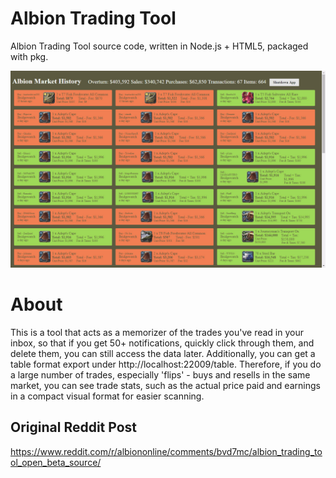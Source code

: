 # Albion Trading Tool
Albion Trading Tool source code, written in Node.js + HTML5, packaged with pkg.

![Screenshot](screenshot.jpg)

# About
This is a tool that acts as a memorizer of the trades you've read in your inbox, so that if you get 50+ notifications, quickly click through them, and delete them, you can still access the data later.
Additionally, you can get a table format export under http://localhost:22009/table.
Therefore, if you do a large number of trades, especially 'flips' - buys and resells in the same market, you can see trade stats, such as the actual price paid and earnings in a compact visual format for easier scanning.

## Original Reddit Post
https://www.reddit.com/r/albiononline/comments/bvd7mc/albion_trading_tool_open_beta_source/
